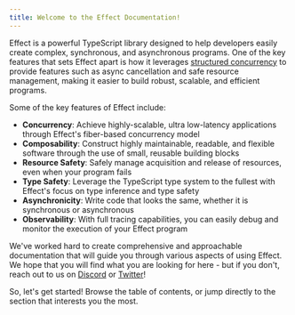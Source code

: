 ```yaml
---
title: Welcome to the Effect Documentation!
---
```


Effect is a powerful TypeScript library designed to help developers easily create complex, synchronous, and asynchronous programs. One of the key features that sets Effect apart is how it leverages [structured concurrency](https://en.wikipedia.org/wiki/Structured_concurrency) to provide features such as async cancellation and safe resource management, making it easier to build robust, scalable, and efficient programs.

Some of the key features of Effect include:

  - **Concurrency**: Achieve highly-scalable, ultra low-latency applications through Effect's fiber-based concurrency model
  - **Composability**: Construct highly maintainable, readable, and flexible software through the use of small, reusable building blocks
  - **Resource Safety**: Safely manage acquisition and release of resources, even when your program fails
  - **Type Safety**: Leverage the TypeScript type system to the fullest with Effect's focus on type inference and type safety
  - **Asynchronicity**: Write code that looks the same, whether it is synchronous or asynchronous
  - **Observability**: With full tracing capabilities, you can easily debug and monitor the execution of your Effect program

We've worked hard to create comprehensive and approachable documentation that will guide you through various aspects of using Effect. We hope that you will find what you are looking for here - but if you don't, reach out to us on [Discord](http://discord.com/invite/6SeZmURfTk) or [Twitter](https://twitter.com/EffectTS_)!

So, let's get started! Browse the table of contents, or jump directly to the section that interests you the most.
